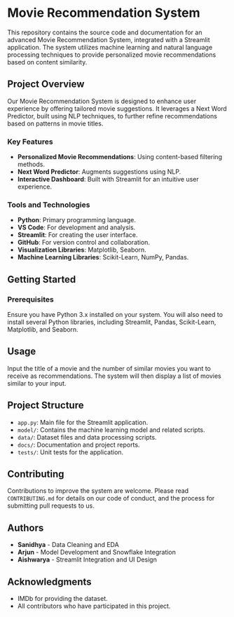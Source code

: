 
# Movie Recommendation System

This repository contains the source code and documentation for an advanced Movie Recommendation System, integrated with a Streamlit application. The system utilizes machine learning and natural language processing techniques to provide personalized movie recommendations based on content similarity.

## Project Overview

Our Movie Recommendation System is designed to enhance user experience by offering tailored movie suggestions. It leverages a Next Word Predictor, built using NLP techniques, to further refine recommendations based on patterns in movie titles.

### Key Features

- **Personalized Movie Recommendations**: Using content-based filtering methods.
- **Next Word Predictor**: Augments suggestions using NLP.
- **Interactive Dashboard**: Built with Streamlit for an intuitive user experience.

### Tools and Technologies

- **Python**: Primary programming language.
- **VS Code**: For development and analysis.
- **Streamlit**: For creating the user interface.
- **GitHub**: For version control and collaboration.
- **Visualization Libraries**: Matplotlib, Seaborn.
- **Machine Learning Libraries**: Scikit-Learn, NumPy, Pandas.

## Getting Started

### Prerequisites

Ensure you have Python 3.x installed on your system. You will also need to install several Python libraries, including Streamlit, Pandas, Scikit-Learn, Matplotlib, and Seaborn.


## Usage

Input the title of a movie and the number of similar movies you want to receive as recommendations. The system will then display a list of movies similar to your input.

## Project Structure

- `app.py`: Main file for the Streamlit application.
- `model/`: Contains the machine learning model and related scripts.
- `data/`: Dataset files and data processing scripts.
- `docs/`: Documentation and project reports.
- `tests/`: Unit tests for the application.

## Contributing

Contributions to improve the system are welcome. Please read `CONTRIBUTING.md` for details on our code of conduct, and the process for submitting pull requests to us.

## Authors

- **Sanidhya** - Data Cleaning and EDA
- **Arjun** - Model Development and Snowflake Integration
- **Aishwarya** - Streamlit Integration and UI Design

## Acknowledgments

- IMDb for providing the dataset.
- All contributors who have participated in this project.
